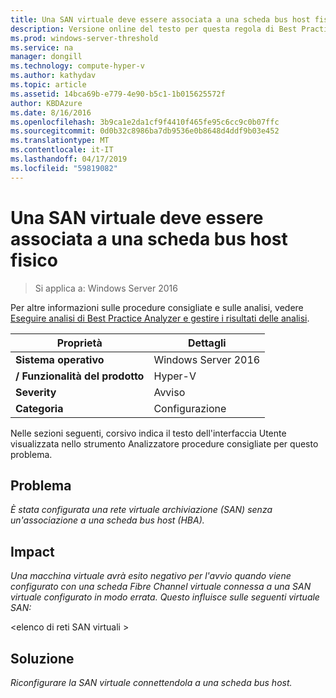 ```yaml
---
title: Una SAN virtuale deve essere associata a una scheda bus host fisico
description: Versione online del testo per questa regola di Best Practices Analyzer.
ms.prod: windows-server-threshold
ms.service: na
manager: dongill
ms.technology: compute-hyper-v
ms.author: kathydav
ms.topic: article
ms.assetid: 14bca69b-e779-4e90-b5c1-1b015625572f
author: KBDAzure
ms.date: 8/16/2016
ms.openlocfilehash: 3b9ca1e2da1cf9f4410f465fe95c6cc9c0b07ffc
ms.sourcegitcommit: 0d0b32c8986ba7db9536e0b8648d4ddf9b03e452
ms.translationtype: MT
ms.contentlocale: it-IT
ms.lasthandoff: 04/17/2019
ms.locfileid: "59819082"
---
```

# <a name="a-virtual-san-should-be-associated-with-a-physical-host-bus-adapter"></a>Una SAN virtuale deve essere associata a una scheda bus host fisico

>Si applica a: Windows Server 2016

Per altre informazioni sulle procedure consigliate e sulle analisi, vedere [Eseguire analisi di Best Practice Analyzer e gestire i risultati delle analisi](https://go.microsoft.com/fwlink/p/?LinkID=223177).  
  
|Proprietà|Dettagli|  
|-|-|  
|**Sistema operativo**|Windows Server 2016|  
|**/ Funzionalità del prodotto**|Hyper-V|  
|**Severity**|Avviso|  
|**Categoria**|Configurazione|  
  
  
Nelle sezioni seguenti, corsivo indica il testo dell'interfaccia Utente visualizzata nello strumento Analizzatore procedure consigliate per questo problema.  
  
## <a name="issue"></a>**Problema**  
*È stata configurata una rete virtuale archiviazione (SAN) senza un'associazione a una scheda bus host (HBA).*  
  
## <a name="impact"></a>**Impact**  
*Una macchina virtuale avrà esito negativo per l'avvio quando viene configurato con una scheda Fibre Channel virtuale connessa a una SAN virtuale configurato in modo errata. Questo influisce sulle seguenti virtuale SAN:*  
  
  
\<elenco di reti SAN virtuali >  
  
  
## <a name="resolution"></a>**Soluzione**  
*Riconfigurare la SAN virtuale connettendola a una scheda bus host.*  
  
  
  


